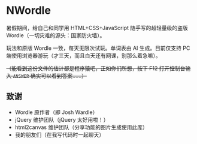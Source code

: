 # NWordle

暑假期间，给自己和同学用 HTML+CSS+JavaScript 随手写的超轻量级的盗版 Wordle（一切灾难的源头：国家防火墙）。

玩法和原版 Wordle 一致，每天无限次试玩。单词表由 AI 生成。目前仅支持 PC 端使用浏览器游玩（才三天，而且白天还有网课，别那么着急嘛）。

~~（能看到这份文件的估计都是程序猿吧，正如你们所想，按下 F12 打开控制台输入 `ANSWER` 确实可以看到答案……）~~

## 致谢

- Wordle 原作者（即 Josh Wardle）
- jQuery 维护团队（jQuery 太好用啦！）
- html2canvas 维护团队（分享功能的图片生成使用此库）
- 我的朋友们（在我写代码时一起聊天）
